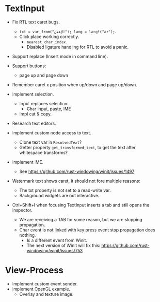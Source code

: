 # TextInput

* Fix RTL text caret bugs.
    - `txt = var_from("الإعلان"); lang = lang!("ar");`.
    - Click place working correctly.
        - `nearest_char_index`.
        - Disabled ligature handling for RTL to avoid a panic.
* Support replace (Insert mode in command line).
* Support buttons:
    - page up and page down
* Remember caret x position when up/down and page up/down.
* Implement selection.
    - Input replaces selection.
        - Char input, paste, IME
    - Impl cut & copy.
* Research text editors.

* Implement custom node access to text.
    - Clone text var in `ResolvedText`?
    - Getter property `get_transformed_text`, to get the text after whitespace transforms?

* Implement IME.
    - See https://github.com/rust-windowing/winit/issues/1497

* Watermark text shows caret, it should not fore multiple reasons:
    - The txt property is not set to a read-write var.
    - Background widgets are not interactive.

* Ctrl+Shift+I when focusing TextInput inserts a tab and still opens the Inspector.
    - We are receiving a TAB for some reason, but we are stopping propagation.
    - Char event is not linked with key press event stop propagation does nothing.
        - Is a different event from Winit.
        - The next version of Winit will fix this: https://github.com/rust-windowing/winit/issues/753

# View-Process

* Implement custom event sender.
* Implement OpenGL example.
    - Overlay and texture image.
